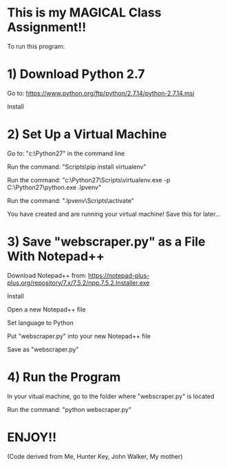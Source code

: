 # This is my MAGICAL Class Assignment!!

To run this program:

# 1) Download Python 2.7

Go to: https://www.python.org/ftp/python/2.7.14/python-2.7.14.msi

Install

# 2) Set Up a Virtual Machine

Go to: "c:\Python27" in the command line

Run the command: "Scripts\pip install virtualenv"

Run the command: "c:\Python27\Scripts\virtualenv.exe -p C:\Python27\python.exe .lpvenv"

Run the command: ".lpvenv\Scripts\activate"

You have created and are running your virtual machine! Save this for later...

# 3) Save "webscraper.py" as a File With Notepad++

Download Notepad++ from: https://notepad-plus-plus.org/repository/7.x/7.5.2/npp.7.5.2.Installer.exe

Install

Open a new Notepad++ file

Set language to Python

Put "webscraper.py" into your new Notepad++ file

Save as "webscraper.py"

# 4) Run the Program

In your vitual machine, go to the folder where "webscraper.py" is located

Run the command: "python webscraper.py"

# ENJOY!!

(Code derived from Me, Hunter Key, John Walker, My mother)
